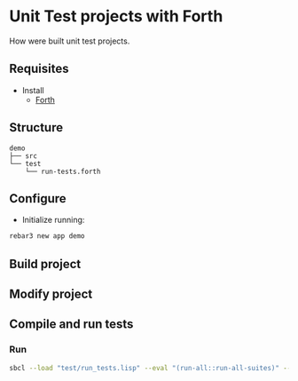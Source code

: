 
# Unit Test projects with Forth
How were built unit test projects.

## Requisites
- Install
  - [Forth](https://www.forth.com/)

## Structure
```text
demo
├── src
└── test
    └── run-tests.forth
```

## Configure
- Initialize running:
```bash
rebar3 new app demo
```

## Build project

## Modify project
## Compile and run tests
### Run
```bash
sbcl --load "test/run_tests.lisp" --eval "(run-all::run-all-suites)" --quit
```
